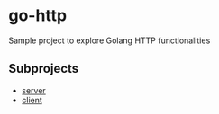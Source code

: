 # go-http

Sample project to explore Golang HTTP functionalities

## Subprojects

- [server](http-server)
- [client](http-client)
